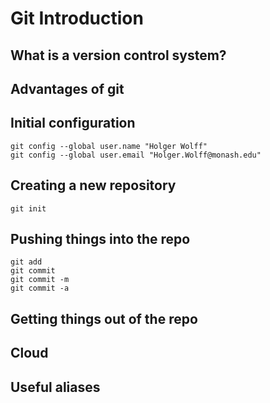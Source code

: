 # Git Introduction

## What is a version control system?

## Advantages of git

## Initial configuration

    git config --global user.name "Holger Wolff"
    git config --global user.email "Holger.Wolff@monash.edu"

## Creating a new repository

    git init

## Pushing things into the repo

    git add
    git commit
    git commit -m
    git commit -a

## Getting things out of the repo



## Cloud

## Useful aliases

